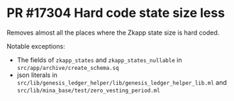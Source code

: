 # PR #17304 Hard code state size less

Removes almost all the places where the Zkapp state size is hard coded.

Notable exceptions:

- The fields of `zkapp_states` and `zkapp_states_nullable` in `src/app/archive/create_schema.sq`
- json literals in `src/lib/genesis_ledger_helper/lib/genesis_ledger_helper_lib.ml` and `src/lib/mina_base/test/zero_vesting_period.ml`

